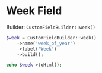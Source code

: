 # Week Field

Builder: `CustomFieldBuilder::week()`

```php
$week = CustomFieldBuilder::week()
    ->name('week_of_year')
    ->label('Week')
    ->build();

echo $week->toHtml();
```
